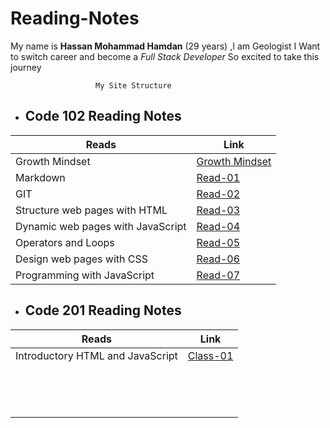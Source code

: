 # Reading-Notes



My name is **Hassan Mohammad Hamdan** (29 years) ,I am Geologist 
I Want to switch career and become a *Full Stack Developer*
So excited to take this journey 


 ``` 
                    My Site Structure
 ``` 

 - ## Code 102 Reading Notes  


**Reads** | **Link**
------------ | -------------
Growth Mindset | [Growth Mindset](Growth.md)
Markdown | [Read-01](Read-01.md)
GIT | [Read-02](Read-02.md)
Structure web pages with HTML | [Read-03](Read-03.md)
Dynamic web pages with JavaScript | [Read-04](Read-04.md)
Operators and Loops | [Read-05](Read-05.md)
Design web pages with CSS | [Read-06](Read-06.md)
Programming with JavaScript | [Read-07](Read-07.md)

- ## Code 201 Reading Notes


**Reads** | **Link**
------------ | -------------
 Introductory HTML and JavaScript | [Class-01](Class-01.md)
 | []()
 | []()
 | []()
 | []()
 | []()
 | []()
 | []()
 | []()
 | []()
 | []()
 | []()
 | []()
 | []()
 | []()

 


